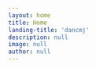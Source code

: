```yaml
---
layout: home
title: Home
landing-title: 'dancmj'
description: null
image: null
author: null
---
```

